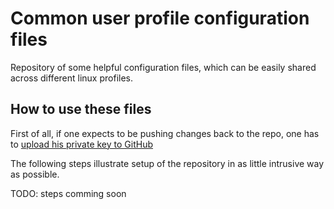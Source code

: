 Common user profile configuration files
=======================================

Repository of some helpful configuration files, which can be easily shared across different linux profiles.


How to use these files
----------------------


First of all, if one expects to be pushing changes back to the repo, one has to [upload his private key to GitHub](https://github.com/settings/ssh)

The following steps illustrate setup of the repository in as little intrusive way as possible.

  TODO: steps comming soon
